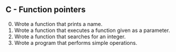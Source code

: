 C - Function pointers
-------------------------------------
0. Wrote a function that prints a name.
1. Wrote a function that executes a function given as a parameter.
2. Wrote a function that searches for an integer.
3. Wrote a program that performs simple operations.
